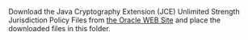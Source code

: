 Download the Java Cryptography Extension (JCE) Unlimited Strength Jurisdiction Policy Files from [the Oracle WEB Site](http://www.oracle.com/technetwork/java/javase/downloads/jce-7-download-432124.html) and place the downloaded files in this folder.
